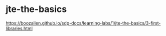 # jte-the-basics

https://boozallen.github.io/sdp-docs/learning-labs/1/jte-the-basics/3-first-libraries.html
